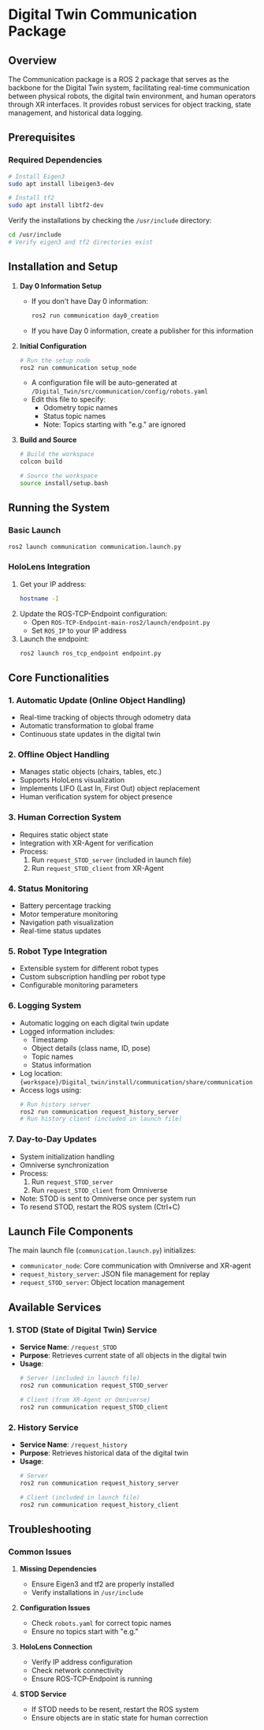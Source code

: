 # Digital Twin Communication Package

## Overview
The Communication package is a ROS 2 package that serves as the backbone for the Digital Twin system, facilitating real-time communication between physical robots, the digital twin environment, and human operators through XR interfaces. It provides robust services for object tracking, state management, and historical data logging.

## Prerequisites

### Required Dependencies
```bash
# Install Eigen3
sudo apt install libeigen3-dev

# Install tf2
sudo apt install libtf2-dev
```

Verify the installations by checking the `/usr/include` directory:
```bash
cd /usr/include
# Verify eigen3 and tf2 directories exist
```

## Installation and Setup

1. **Day 0 Information Setup**
   - If you don't have Day 0 information:
     ```bash
     ros2 run communication day0_creation
     ```
   - If you have Day 0 information, create a publisher for this information

2. **Initial Configuration**
   ```bash
   # Run the setup node
   ros2 run communication setup_node
   ```
   - A configuration file will be auto-generated at `/Digital_Twin/src/communication/config/robots.yaml`
   - Edit this file to specify:
     - Odometry topic names
     - Status topic names
     - Note: Topics starting with "e.g." are ignored

3. **Build and Source**
   ```bash
   # Build the workspace
   colcon build

   # Source the workspace
   source install/setup.bash
   ```

## Running the System

### Basic Launch
```bash
ros2 launch communication communication.launch.py
```

### HoloLens Integration
1. Get your IP address:
   ```bash
   hostname -I
   ```
2. Update the ROS-TCP-Endpoint configuration:
   - Open `ROS-TCP-Endpoint-main-ros2/launch/endpoint.py`
   - Set `ROS_IP` to your IP address
3. Launch the endpoint:
   ```bash
   ros2 launch ros_tcp_endpoint endpoint.py
   ```

## Core Functionalities

### 1. Automatic Update (Online Object Handling)
- Real-time tracking of objects through odometry data
- Automatic transformation to global frame
- Continuous state updates in the digital twin

### 2. Offline Object Handling
- Manages static objects (chairs, tables, etc.)
- Supports HoloLens visualization
- Implements LIFO (Last In, First Out) object replacement
- Human verification system for object presence

### 3. Human Correction System
- Requires static object state
- Integration with XR-Agent for verification
- Process:
  1. Run `request_STOD_server` (included in launch file)
  2. Run `request_STOD_client` from XR-Agent

### 4. Status Monitoring
- Battery percentage tracking
- Motor temperature monitoring
- Navigation path visualization
- Real-time status updates

### 5. Robot Type Integration
- Extensible system for different robot types
- Custom subscription handling per robot type
- Configurable monitoring parameters

### 6. Logging System
- Automatic logging on each digital twin update
- Logged information includes:
  - Timestamp
  - Object details (class name, ID, pose)
  - Topic names
  - Status information
- Log location: `{workspace}/Digital_twin/install/communication/share/communication`
- Access logs using:
  ```bash
  # Run history server
  ros2 run communication request_history_server
  # Run history client (included in launch file)
  ```

### 7. Day-to-Day Updates
- System initialization handling
- Omniverse synchronization
- Process:
  1. Run `request_STOD_server`
  2. Run `request_STOD_client` from Omniverse
- Note: STOD is sent to Omniverse once per system run
- To resend STOD, restart the ROS system (Ctrl+C)

## Launch File Components

The main launch file (`communication.launch.py`) initializes:
- `communicator_node`: Core communication with Omniverse and XR-agent
- `request_history_server`: JSON file management for replay
- `request_STOD_server`: Object location management

## Available Services

### 1. STOD (State of Digital Twin) Service
- **Service Name**: `/request_STOD`
- **Purpose**: Retrieves current state of all objects in the digital twin
- **Usage**:
  ```bash
  # Server (included in launch file)
  ros2 run communication request_STOD_server
  
  # Client (from XR-Agent or Omniverse)
  ros2 run communication request_STOD_client
  ```

### 2. History Service
- **Service Name**: `/request_history`
- **Purpose**: Retrieves historical data of the digital twin
- **Usage**:
  ```bash
  # Server
  ros2 run communication request_history_server
  
  # Client (included in launch file)
  ros2 run communication request_history_client
  ```

## Troubleshooting

### Common Issues
1. **Missing Dependencies**
   - Ensure Eigen3 and tf2 are properly installed
   - Verify installations in `/usr/include`

2. **Configuration Issues**
   - Check `robots.yaml` for correct topic names
   - Ensure no topics start with "e.g."

3. **HoloLens Connection**
   - Verify IP address configuration
   - Check network connectivity
   - Ensure ROS-TCP-Endpoint is running

4. **STOD Service**
   - If STOD needs to be resent, restart the ROS system
   - Ensure objects are in static state for human correction
